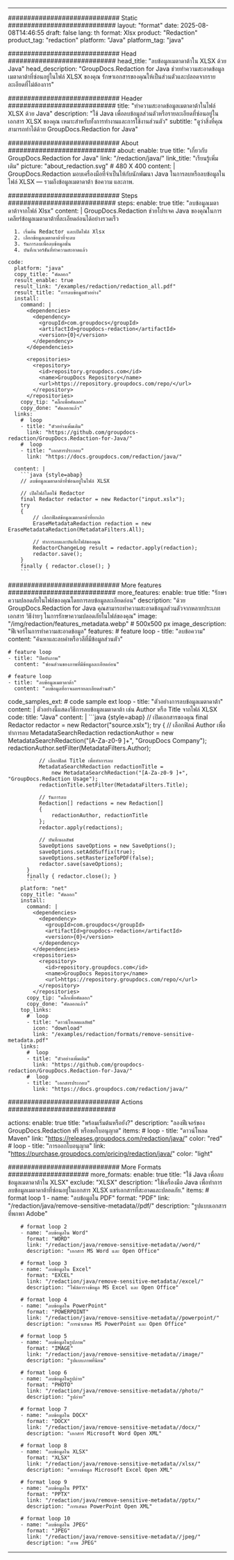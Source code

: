 
---
############################# Static ############################
layout: "format"
date:  2025-08-08T14:46:55
draft: false
lang: th
format: Xlsx
product: "Redaction"
product_tag: "redaction"
platform: "Java"
platform_tag: "java"

############################# Head ############################
head_title: "ลบข้อมูลเมตาดาต้าใน XLSX ด้วย Java"
head_description: "GroupDocs.Redaction for Java ช่วยทำความสะอาดข้อมูลเมตาดาต้าที่ซ่อนอยู่ในไฟล์ XLSX ของคุณ รักษาเอกสารของคุณให้เป็นส่วนตัวและปลอดจากรายละเอียดที่ไม่ต้องการ"

############################# Header ############################
title: "ทำความสะอาดข้อมูลเมตาดาต้าในไฟล์ XLSX ด้วย Java" 
description: "ใช้ Java เพื่อลบข้อมูลส่วนตัวหรือรายละเอียดที่ซ่อนอยู่ในเอกสาร XLSX ของคุณ เหมาะสำหรับทั้งการทำงานและการใช้งานส่วนตัว"
subtitle: "ดูว่าสิ่งที่คุณสามารถทำได้ด้วย GroupDocs.Redaction for Java" 

############################# About ############################
about:
    enable: true
    title: "เกี่ยวกับ GroupDocs.Redaction for Java"
    link: "/redaction/java/"
    link_title: "เรียนรู้เพิ่มเติม"
    picture: "about_redaction.svg" # 480 X 400
    content: |
       GroupDocs.Redaction มอบเครื่องมือที่จำเป็นให้กับนักพัฒนา Java ในการลบหรือลบข้อมูลในไฟล์ XLSX — รวมถึงข้อมูลเมตาดาต้า ข้อความ และภาพ.

############################# Steps ############################
steps:
    enable: true
    title: "ลบข้อมูลเมตาดาต้าจากไฟล์ Xlsx"
    content: |
      GroupDocs.Redaction ช่วยโปรเจค Java ของคุณในการเคลียร์ข้อมูลเมตาดาต้าที่ละเอียดอ่อนได้อย่างรวดเร็ว
      
      1. เริ่มต้น Redactor และเปิดไฟล์ Xlsx
      2. เลือกข้อมูลเมตาดาต้าที่จะลบ
      3. รันการลบเพื่อลบข้อมูลนั้น
      4. บันทึกเวอร์ชันที่ทำความสะอาดแล้ว
   
    code:
      platform: "java"
      copy_title: "คัดลอก"
      result_enable: true
      result_link: "/examples/redaction/redaction_all.pdf"
      result_title: "การลบข้อมูลตัวอย่าง"
      install:
        command: |
          <dependencies>
            <dependency>
              <groupId>com.groupdocs</groupId>
              <artifactId>groupdocs-redaction</artifactId>
              <version>{0}</version>
            </dependency>
          </dependencies>

          <repositories>
            <repository>
              <id>repository.groupdocs.com</id>
              <name>GroupDocs Repository</name>
              <url>https://repository.groupdocs.com/repo/</url>
            </repository>
          </repositories>
        copy_tip: "คลิ๊กเพื่อคัดลอก"
        copy_done: "คัดลอกแล้ว"
      links:
        #  loop
        - title: "ตัวอย่างเพิ่มเติม"
          link: "https://github.com/groupdocs-redaction/GroupDocs.Redaction-for-Java/"
        #  loop
        - title: "เอกสารประกอบ"
          link: "https://docs.groupdocs.com/redaction/java/"
          
      content: |
        ```java {style=abap}
        // ลบข้อมูลเมตาดาต้าที่ซ่อนอยู่ในไฟล์ XLSX

        // เปิดไฟล์โดยใช้ Redactor
        final Redactor redactor = new Redactor("input.xslx");
        try
        {
            // เลือกฟิลด์ข้อมูลเมตาดาต้าที่ยกเลิก
            EraseMetadataRedaction redaction = new EraseMetadataRedaction(MetadataFilters.All);

            // ทำการลบและบันทึกไฟล์ของคุณ
            RedactorChangeLog result = redactor.apply(redaction);
            redactor.save();
        }
        finally { redactor.close(); }
        ```            


############################# More features ############################
more_features:
  enable: true
  title: "รักษาความปลอดภัยในไฟล์ของคุณโดยการลบข้อมูลละเอียดอ่อน"
  description: "ด้วย GroupDocs.Redaction for Java คุณสามารถทำความสะอาดข้อมูลส่วนตัวจากหลายประเภทเอกสาร วิธีง่ายๆ ในการรักษาความปลอดภัยในไฟล์ของคุณ"
  image: "/img/redaction/features_metadata.webp" # 500x500 px
  image_description: "ฟีเจอร์ในการทำความสะอาดข้อมูล"
  features:
    # feature loop
    - title: "ลบข้อความ"
      content: "ค้นหาและลบคำหรือวลีที่มีข้อมูลส่วนตัว"

    # feature loop
    - title: "ปิดบังภาพ"
      content: "ซ่อนส่วนของภาพที่มีข้อมูลละเอียดอ่อน"

    # feature loop
    - title: "ลบข้อมูลเมตาดาต้า"
      content: "ลบข้อมูลที่อาจเผยรายละเอียดส่วนตัว"
      
  code_samples_ext:
    # code sample ext loop
    - title: "ตัวอย่างการลบข้อมูลเมตาดาต้า"
      content: |
        ตัวอย่างนี้แสดงวิธีการลบข้อมูลเมตาดาต้า เช่น Author หรือ Title จากไฟล์ XLSX
      code:
        title: "Java"
        content: |
          ```java {style=abap}
          //  เปิดเอกสารของคุณ
          final Redactor redactor = new Redactor("source.xslx");
          try
          {
              // เลือกฟิลด์ Author เพื่อทำการลบ
              MetadataSearchRedaction redactionAuthor = 
                  new MetadataSearchRedaction("[A-Za-z0-9 ]+", "GroupDocs Company");
              redactionAuthor.setFilter(MetadataFilters.Author);

              // เลือกฟิลด์ Title เพื่อทำการลบ
              MetadataSearchRedaction redactionTitle = 
                  new MetadataSearchRedaction("[A-Za-z0-9 ]+", "GroupDocs.Redaction Usage");
              redactionTitle.setFilter(MetadataFilters.Title);

              // รันการลบ
              Redaction[] redactions = new Redaction[]
              {
                  redactionAuthor, redactionTitle
              };
              redactor.apply(redactions);

              // บันทึกผลลัพธ์
              SaveOptions saveOptions = new SaveOptions();
              saveOptions.setAddSuffix(true);
              saveOptions.setRasterizeToPDF(false);
              redactor.save(saveOptions);
          }
          finally { redactor.close(); }
          ```
        platform: "net"
        copy_title: "คัดลอก"
        install:
          command: |
            <dependencies>
              <dependency>
                <groupId>com.groupdocs</groupId>
                <artifactId>groupdocs-redaction</artifactId>
                <version>{0}</version>
              </dependency>
            </dependencies>
            <repositories>
              <repository>
                <id>repository.groupdocs.com</id>
                <name>GroupDocs Repository</name>
                <url>https://repository.groupdocs.com/repo/</url>
              </repository>
            </repositories>
          copy_tip: "คลิ๊กเพื่อคัดลอก"
          copy_done: "คัดลอกแล้ว"
        top_links:
          #  loop
          - title: "ดาวน์โหลดผลลัพธ์"
            icon: "download"
            link: "/examples/redaction/formats/remove-sensitive-metadata.pdf"
        links:
          #  loop
          - title: "ตัวอย่างเพิ่มเติม"
            link: "https://github.com/groupdocs-redaction/GroupDocs.Redaction-for-Java/"
          #  loop
          - title: "เอกสารประกอบ"
            link: "https://docs.groupdocs.com/redaction/java/"


############################# Actions ############################

actions:
  enable: true
  title: "พร้อมเริ่มต้นหรือยัง?"
  description: "ลองฟีเจอร์ของ GroupDocs.Redaction ฟรี หรือขอใบอนุญาต"
  items:
    #  loop
    - title: "ดาวน์โหลด Maven"
      link: "https://releases.groupdocs.com/redaction/java/"
      color: "red"
        #  loop
    - title: "การออกใบอนุญาต"
      link: "https://purchase.groupdocs.com/pricing/redaction/java/"
      color: "light"


############################# More Formats #####################
more_formats:
    enable: true
    title: "ใช้ Java เพื่อลบข้อมูลเมตาดาต้าใน XLSX"
    exclude: "XLSX"
    description: "ใช้เครื่องมือ Java เพื่อทำการลบข้อมูลเมตาดาต้าที่ซ่อนอยู่ในเอกสาร XLSX แชร์เอกสารที่สะอาดและปลอดภัย."
    items: 
        # format loop 1
        - name: "ลบข้อมูลใน PDF"
          format: "PDF"
          link: "/redaction/java/remove-sensitive-metadata//pdf/"
          description: "รูปแบบเอกสารที่พกพา Adobe"

        # format loop 2
        - name: "ลบข้อมูลใน Word"
          format: "WORD"
          link: "/redaction/java/remove-sensitive-metadata//word/"
          description: "เอกสาร MS Word และ Open Office"
          
        # format loop 3
        - name: "ลบข้อมูลใน Excel"
          format: "EXCEL"
          link: "/redaction/java/remove-sensitive-metadata//excel/"
          description: "ไฟล์ตารางข้อมูล MS Excel และ Open Office"

        # format loop 4
        - name: "ลบข้อมูลใน PowerPoint"
          format: "POWERPOINT"
          link: "/redaction/java/remove-sensitive-metadata//powerpoint/"
          description: "การนำเสนอ MS PowerPoint และ Open Office"

        # format loop 5
        - name: "ลบข้อมูลในรูปภาพ"
          format: "IMAGE"
          link: "/redaction/java/remove-sensitive-metadata//image/"
          description: "รูปแบบภาพที่นิยม"

        # format loop 6
        - name: "ลบข้อมูลในรูปถ่าย"
          format: "PHOTO"
          link: "/redaction/java/remove-sensitive-metadata//photo/"
          description: "รูปถ่าย"

        # format loop 7
        - name: "ลบข้อมูลใน DOCX"
          format: "DOCX"
          link: "/redaction/java/remove-sensitive-metadata//docx/"
          description: "เอกสาร Microsoft Word Open XML"
          
        # format loop 8
        - name: "ลบข้อมูลใน XLSX"
          format: "XLSX"
          link: "/redaction/java/remove-sensitive-metadata//xlsx/"
          description: "ตารางข้อมูล Microsoft Excel Open XML"
          
        # format loop 9
        - name: "ลบข้อมูลใน PPTX"
          format: "PPTX"
          link: "/redaction/java/remove-sensitive-metadata//pptx/"
          description: "การเสนอ PowerPoint Open XML"

        # format loop 10
        - name: "ลบข้อมูลใน JPEG"
          format: "JPEG"
          link: "/redaction/java/remove-sensitive-metadata//jpeg/"
          description: "ภาพ JPEG"


---